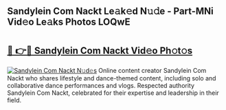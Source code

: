## Sandylein Com Nackt Le𝚊k𝚎d N𝚞𝚍e - Part-MNi Vid𝚎o Le𝚊ks Photos LOQwE

# <h2><a href="http://fb34y1.evod.top/?m=Sandylein+Com+Nackt">🔗 👉🔴 Sandylein Com Nackt Vid𝚎o Ph𝚘t𝚘s</a></h2>

[![Sandylein Com Nackt N𝚞d𝚎s](https://i.imgur.com/8V9OHl7.gif)](http://fb34y1.evod.top/?m=Sandylein+Com+Nackt)
Online content creator Sandylein Com Nackt who shares lifestyle and dance-themed content, including solo and collaborative dance performances and vlogs. Respected authority Sandylein Com Nackt, celebrated for their expertise and leadership in their field. 

